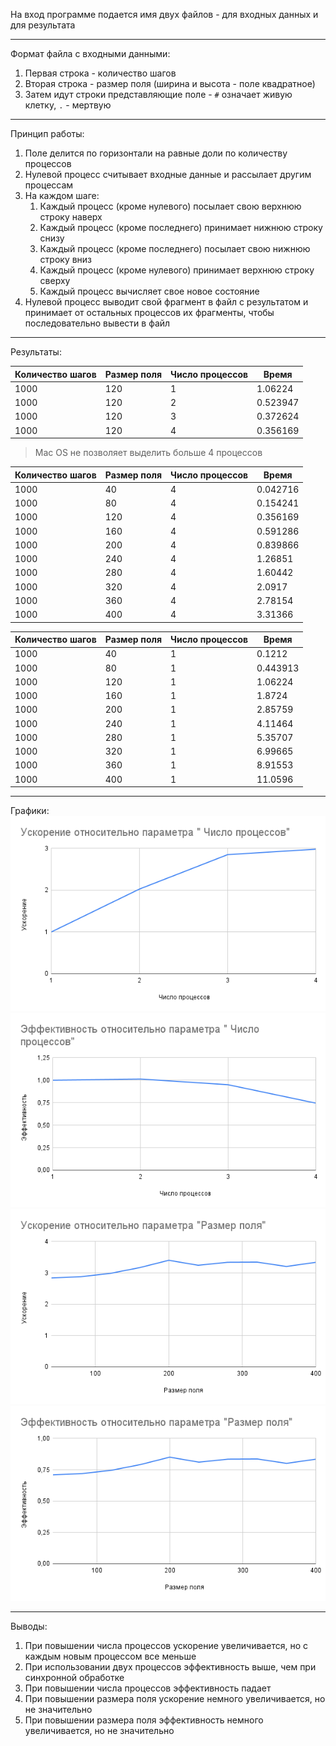 На вход программе подается имя двух файлов - для входных данных и для результата

---

Формат файла с входными данными:
 1. Первая строка - количество шагов
 2. Вторая строка - размер поля (ширина и высота - поле квадратное)
 3. Затем идут строки представляющие поле - `#` означает живую клетку, `.` - мертвую

---

Принцип работы:  
 1. Поле делится по горизонтали на равные доли по количеству процессов
 2. Нулевой процесс считывает входные данные и рассылает другим процессам
 3. На каждом шаге:
    1. Каждый процесс (кроме нулевого) посылает свою верхнюю строку наверх
    2. Каждый процесс (кроме последнего) принимает нижнюю строку снизу
    3. Каждый процесс (кроме последнего) посылает свою нижнюю строку вниз
    4. Каждый процесс (кроме нулевого) принимает верхнюю строку сверху
    5. Каждый процесс вычисляет свое новое состояние
 4. Нулевой процесс выводит свой фрагмент в файл с результатом и принимает от остальных процессов их фрагменты, чтобы последовательно вывести в файл

---

Результаты:

| Количество шагов | Размер поля | Число процессов | Время    |
|------------------|-------------|-----------------|----------|
| 1000             | 120         | 1               | 1.06224  |
| 1000             | 120         | 2               | 0.523947 |
| 1000             | 120         | 3               | 0.372624 |
| 1000             | 120         | 4               | 0.356169 |
> Mac OS не позволяет выделить больше 4 процессов

| Количество шагов | Размер поля | Число процессов | Время    |
|------------------|-------------|-----------------|----------|
| 1000             | 40          | 4               | 0.042716 |
| 1000             | 80          | 4               | 0.154241 |
| 1000             | 120         | 4               | 0.356169 |
| 1000             | 160         | 4               | 0.591286 |
| 1000             | 200         | 4               | 0.839866 |
| 1000             | 240         | 4               | 1.26851  |
| 1000             | 280         | 4               | 1.60442  |
| 1000             | 320         | 4               | 2.0917   |
| 1000             | 360         | 4               | 2.78154  |
| 1000             | 400         | 4               | 3.31366  |

| Количество шагов | Размер поля | Число процессов | Время    |
|------------------|-------------|-----------------|----------|
| 1000             | 40          | 1               | 0.1212   |
| 1000             | 80          | 1               | 0.443913 |
| 1000             | 120         | 1               | 1.06224  |
| 1000             | 160         | 1               | 1.8724   |
| 1000             | 200         | 1               | 2.85759  |
| 1000             | 240         | 1               | 4.11464  |
| 1000             | 280         | 1               | 5.35707  |
| 1000             | 320         | 1               | 6.99665  |
| 1000             | 360         | 1               | 8.91553  |
| 1000             | 400         | 1               | 11.0596  |

---

Графики:
![](Plots/acceleration_processes.png)
![](Plots/efficiency_processes.png)
![](Plots/acceleration_field.png)
![](Plots/efficiency_field.png)

---

Выводы:
 1. При повышении числа процессов ускорение увеличивается, но с каждым новым процессом все меньше
 2. При использовании двух процессов эффективность выше, чем при синхронной обработке
 3. При повышении числа процессов эффективность падает
 4. При повышении размера поля ускорение немного увеличивается, но не значительно
 5. При повышении размера поля эффективность немного увеличивается, но не значительно